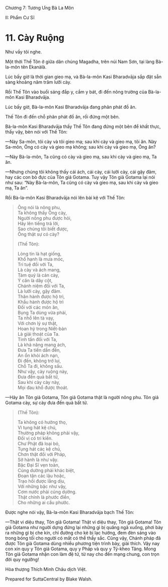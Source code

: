  

Chương 7: Tương Ưng Bà La Môn

II: Phẩm Cư Sĩ

# 11\. Cày Ruộng

Như vầy tôi nghe.

Một thời Thế Tôn ở giữa dân chúng Magadha, trên núi Nam Sơn, tại làng Bà-la-môn tên Ekanàlà.

Lúc bấy giờ là thời gian gieo mạ, và Bà-la-môn Kasi Bharadvāja sắp đặt sẵn sàng khoảng năm trăm lưỡi cày.

Rồi Thế Tôn vào buổi sáng đắp y, cầm y bát, đi đến nông trường của Bà-la-môn Kasi Bharadvāja.

Lúc bấy giờ, Bà-la-môn Kasi Bharadvāja đang phân phát đồ ăn.

Thế Tôn đi đến chỗ phân phát đồ ăn, rồi đứng một bên.

Bà-la-môn Kasi Bharadvāja thấy Thế Tôn đang đứng một bên để khất thực, thấy vậy, bèn nói với Thế Tôn:

—Này Sa-môn, tôi cày và tôi gieo mạ; sau khi cày và gieo mạ, tôi ăn. Này Sa-môn, Ông có cày và gieo mạ không; sau khi cày và gieo mạ, Ông ăn?

—Này Bà-la-môn, Ta cũng có cày và gieo mạ, sau khi cày và gieo mạ, Ta ăn.

—Nhưng chúng tôi không thấy cái ách, cái cày, cái lưỡi cày, cái gậy đâm, hay các con bò đực của Tôn giả Gotama. Tuy vậy Tôn giả Gotama lại nói như sau: “Này Bà-la-môn, Ta cũng có cày và gieo mạ, sau khi cày và gieo mạ, Ta ăn”.

Rồi Bà-la-môn Kasi Bharadvāja nói lên bài kệ với Thế Tôn:

> Ông nói là nông phu,  
> Ta không thấy Ông cày,  
> Người nông phu được hỏi,  
> Hãy lên tiếng trả lời,  
> Sao chúng tôi biết được,  
> Ông thật sự có cày?
> 
> (Thế Tôn):
> 
> Lòng tin là hạt giống,  
> Khổ hạnh là mưa móc,  
> Trí tuệ đối với Ta,  
> Là cày và ách mang,  
> Tàm quý là cán cày,  
> Ý căn là dây cột,  
> Chánh niệm đối với Ta,  
> Là lưỡi cày, gậy đâm.  
> Thân hành được hộ trì,  
> Khẩu hành được hộ trì  
> Ðối với các món ăn,  
> Bụng Ta dùng vừa phải,  
> Ta nhổ lên tà vạy,  
> Với chơn lý sự thật,  
> Hoan hỷ trong Niết-bàn  
> Là giải thoát của Ta.  
> Tinh tấn đối với Ta,  
> Là khả năng mang ách,  
> Ðưa Ta tiến dần đến,  
> An ổn khỏi ách nạn,  
> Ði đến, không trở lui,  
> Chỗ Ta đi, không sầu.  
> Như vậy, cày ruộng này,  
> Ðưa đến quả bất tử,  
> Sau khi cày cày này,  
> Mọi đau khổ được thoát.

—Hãy ăn Tôn giả Gotama, Tôn giả Gotama thật là người nông phu. Tôn giả Gotama cày, sự cày đưa đến quả bất tử.

> (Thế Tôn):
> 
> Ta không có hưởng thọ,  
> Vì tụng hát kệ chú,  
> Thường pháp không phải vậy,  
> Ðối vị có tri kiến.  
> Chư Phật đã loại bỏ,  
> Tụng hát các kệ chú,  
> Chơn thật đối với Pháp,  
> Sở hành là như vậy.  
> Bậc Ðại Sĩ vẹn toàn,  
> Cúng dường phải khác biệt,  
> Ðoạn tận các lậu hoặc,  
> Trạo hối được lắng dịu,  
> Với những bậc như vậy,  
> Cơm nước phải cúng dường.  
> Thật chính là phước điền,  
> Cho những ai cầu phước.

Ðược nghe nói vậy, Bà-la-môn Kasi Bharadvāja bạch Thế Tôn:

—Thật vi diệu thay, Tôn giả Gotama! Thật vi diệu thay, Tôn giả Gotama! Tôn giả Gotama như người dựng đứng lại những gì bị quăng ngã xuống, phơi bày ra những gì bị che kín, chỉ đường cho kẻ bị lạc hướng, đem đèn sáng vào trong bóng tối cho người có mắt có thể thấy sắc. Cũng vậy, Chánh pháp đã được Tôn giả Gotama dùng nhiều phương tiện trình bày, giải thích. Vậy nay con xin quy y Tôn giả Gotama, quy y Pháp và quy y Tỷ-kheo Tăng. Mong Tôn giả Gotama nhận con làm đệ tử, từ nay cho đến mạng chung, con trọn đời quy ngưỡng!

Hòa thượng Thích Minh Châu dịch Việt.

Prepared for SuttaCentral by Blake Walsh.